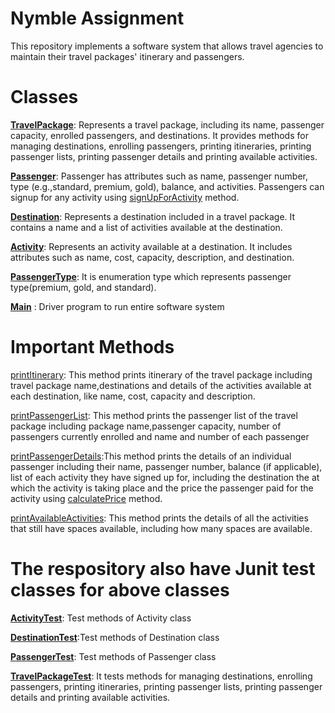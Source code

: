 # Nymble Assignment
This repository  implements a software system that allows travel agencies to maintain their travel packages' itinerary and passengers.

# Classes
[**TravelPackage**](https://github.com/Amealsuraj/NymbleAssignment/blob/b7ec991ee0eba296557d42f669fe4c02e1b035d5/src/main/java/com/nymble/assignment/TravelPackage.java#L6): Represents a travel package, including its name, passenger capacity, enrolled passengers, and destinations. It provides methods for managing destinations, enrolling passengers, printing itineraries, printing passenger lists, printing passenger details and printing available activities.

[**Passenger**](https://github.com/Amealsuraj/NymbleAssignment/blob/7f56619a8445dab9048b83562cbc3ad0b89fcdd9/src/main/java/com/nymble/assignment/Passenger.java#L12):  Passenger has attributes such as name, passenger number, type (e.g.,standard, premium, gold), balance, and activities. Passengers can signup for any activity using [signUpForActivity](https://github.com/Amealsuraj/NymbleAssignment/blob/8a1e12e01321a2aa04d7e66dcf3199de89406840/src/main/java/com/nymble/assignment/Passenger.java#L55) method.

[**Destination**](https://github.com/Amealsuraj/NymbleAssignment/blob/7f56619a8445dab9048b83562cbc3ad0b89fcdd9/src/main/java/com/nymble/assignment/Destination.java#L6): Represents a destination included in a travel package. It contains a name and a list of activities available at the destination.

[**Activity**](https://github.com/Amealsuraj/NymbleAssignment/blob/7f56619a8445dab9048b83562cbc3ad0b89fcdd9/src/main/java/com/nymble/assignment/Activity.java#L3): Represents an activity available at a destination. It includes attributes such as name, cost, capacity, description, and destination.

[**PassengerType**](https://github.com/Amealsuraj/NymbleAssignment/blob/7f56619a8445dab9048b83562cbc3ad0b89fcdd9/src/main/java/com/nymble/assignment/Passenger.java#L7): It is enumeration type which represents passenger type(premium, gold, and standard).

[**Main**](https://github.com/Amealsuraj/NymbleAssignment/blob/7f56619a8445dab9048b83562cbc3ad0b89fcdd9/src/main/java/com/nymble/assignment/Main.java#L3) : Driver program to run entire software system

# Important Methods

[printItinerary](https://github.com/Amealsuraj/NymbleAssignment/blob/b7ec991ee0eba296557d42f669fe4c02e1b035d5/src/main/java/com/nymble/assignment/TravelPackage.java#L53): This method prints itinerary of the travel package including travel package name,destinations and details of the activities available at each destination, like name, cost, capacity and description.

[printPassengerList](https://github.com/Amealsuraj/NymbleAssignment/blob/b7ec991ee0eba296557d42f669fe4c02e1b035d5/src/main/java/com/nymble/assignment/TravelPackage.java#L64): This method prints the passenger list of the travel package including package name,passenger capacity, number of passengers currently enrolled and name and number of each passenger

[printPassengerDetails](https://github.com/Amealsuraj/NymbleAssignment/blob/b7ec991ee0eba296557d42f669fe4c02e1b035d5/src/main/java/com/nymble/assignment/TravelPackage.java#L73):This method prints the details of an individual passenger including their name, passenger number, balance (if applicable), list of each activity they have signed up for, including the destination the at which the activity is taking place and the price the passenger paid for the activity using [calculatePrice](https://github.com/Amealsuraj/NymbleAssignment/blob/b7ec991ee0eba296557d42f669fe4c02e1b035d5/src/main/java/com/nymble/assignment/TravelPackage.java#L98) method.

[printAvailableActivities](https://github.com/Amealsuraj/NymbleAssignment/blob/b7ec991ee0eba296557d42f669fe4c02e1b035d5/src/main/java/com/nymble/assignment/TravelPackage.java#L85C14-L85C38): This method prints the details of all the activities that still have spaces available, including how many spaces are available.

# The respository also have Junit test classes for above classes

[**ActivityTest**](https://github.com/Amealsuraj/NymbleAssignment/blob/7f56619a8445dab9048b83562cbc3ad0b89fcdd9/src/test/java/com/nymble/assignment/ActivityTest.java#L8): Test methods of Activity class

[**DestinationTest**](https://github.com/Amealsuraj/NymbleAssignment/blob/7f56619a8445dab9048b83562cbc3ad0b89fcdd9/src/test/java/com/nymble/assignment/DestinationTest.java#L11):Test methods of Destination class

[**PassengerTest**](https://github.com/Amealsuraj/NymbleAssignment/blob/7f56619a8445dab9048b83562cbc3ad0b89fcdd9/src/test/java/com/nymble/assignment/PassengerTest.java#L11): Test methods of Passenger class

[**TravelPackageTest**](https://github.com/Amealsuraj/NymbleAssignment/blob/7f56619a8445dab9048b83562cbc3ad0b89fcdd9/src/test/java/com/nymble/assignment/TravelPackageTest.java#L14): It tests methods for managing destinations, enrolling passengers, printing itineraries, printing passenger lists, printing passenger details and printing available activities.



